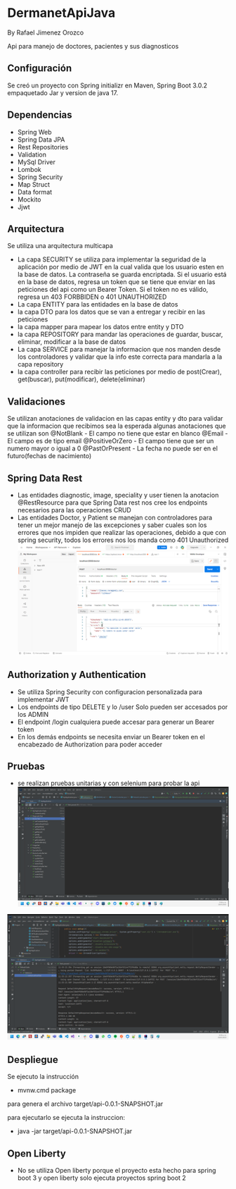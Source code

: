 # DermanetApiJava
By Rafael Jimenez Orozco

Api para manejo de doctores, pacientes y sus diagnosticos

## Configuración

Se creó un proyecto con Spring initializr en Maven, Spring Boot 3.0.2
empaquetado Jar y version de java 17.

## Dependencias

- Spring Web
- Spring Data JPA
- Rest Repositories
- Validation
- MySql Driver
- Lombok
- Spring Security
- Map Struct
- Data format
- Mockito
- Jjwt

## Arquitectura

Se utiliza una arquitectura multicapa
- La capa SECURITY se utiliza para implementar la seguridad de la aplicación por medio de JWT en la cual valida que los usuario 
esten en la base de datos. La contraseña se guarda encriptada. Si el usuario está en la base de datos, regresa un token que se tiene que enviar en las 
peticiones del api como un Bearer Token. Si el token no es válido, regresa un 403 FORBBIDEN o 401 UNAUTHORIZED
- La capa ENTITY para las entidades en la base de datos
- la capa DTO para los datos que se van a entregar y recibir en las peticiones
- la capa mapper para mapear los datos entre entity y DTO
- la capa REPOSITORY para mandar las operaciones de guardar, buscar, eliminar, modificar a la base de datos
- La capa SERVICE para manejar la informacion que nos manden desde los controladores y validar que la info este correcta para mandarla a la capa repository
- la capa controller para recibir las peticiones por medio de post(Crear), get(buscar), put(modificar), delete(eliminar)


## Validaciones
Se utilizan anotaciones de validacion en las capas entity y dto para validar que la informacion que recibimos sea la esperada
algunas anotaciones que se utilizan son
@NotBlank - El campo no tiene que estar en blanco
@Email - El campo es de tipo email
@PositiveOrZero - El campo tiene que ser un numero mayor o igual a 0
@PastOrPresent - La fecha no puede ser en el futuro(fechas de nacimiento)

## Spring Data Rest
- Las entidades diagnostic, image, speciality y user tienen la anotacion @RestResource para que Spring Data rest nos cree los endpoints necesarios para las operaciones CRUD
- Las entidades Doctor, y Patient se manejan con controladores para tener un mejor manejo de las excepciones y saber cuales son los errores que nos impiden que realizar las operaciones, debido a que con spring security, todos los errores nos los manda como 401 Unauthorized
![excepciones.png](img%2Fexcepciones.png)

## Authorization y Authentication

- Se utiliza Spring Security con configuracion personalizada para implementar JWT
- Los endpoints de tipo DELETE y lo /user Solo pueden ser accesados por los ADMIN
- El endpoint /login cualquiera puede accesar para generar un Bearer token
- En los demás endpoints se necesita enviar un Bearer token en el encabezado de Authorization para poder acceder

## Pruebas
- se realizan pruebas unitarias y con selenium para probar la api
![tests.png](img%2Ftests.png)

![selenium.png](img%2Fselenium.png)
## Despliegue 
Se ejecuto la instrucción
- mvnw.cmd package

para genera el archivo target/api-0.0.1-SNAPSHOT.jar

para ejecutarlo se ejecuta la instruccion:
- java -jar target/api-0.0.1-SNAPSHOT.jar

## Open Liberty
- No se utiliza Open liberty porque el proyecto esta hecho para spring boot 3 y open liberty solo ejecuta proyectos spring boot 2